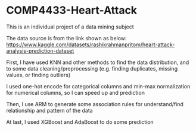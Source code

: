 # COMP4433-Heart-Attack
This is an individual project of a data mining subject

The data source is from the link shown as below:
https://www.kaggle.com/datasets/rashikrahmanpritom/heart-attack-analysis-prediction-dataset

First, I have used KNN and other methods to find the data distribution, and to some data cleaning/preprocessing
(e.g. finding duplicates, missing values, or finding outliers)

I used one-hot encode for categorical columns and min-max normalization for numerical columns, so I can speed up and prediction

Then, I use ARM to generate some association rules for understand/find relationship and pattern of the data

At last, I used XGBoost and AdaBoost to do some prediction